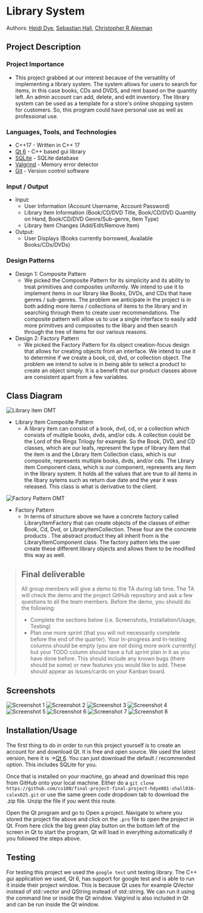 # Library System
Authors: [Heidi Dye](https://github.com/umustdye), [Sebastian Hall](https://github.com/Sebastian-Hall), [Christopher R Alexman](https://github.com/ChristopherCE)

## Project Description
### Project Importance
  - This project grabbed at our interest because of the versatility of implementing a library system. The system allows for users to search for items, in this case books, CDs and DVDS, and rent based on the quantity left. An admin account can add, delete, and edit inventory. The library system can be used as a template for a store's online shopping system for customers. So, this program could have personal use as well as professional use.
  
### Languages, Tools, and Technologies
  - C++17 - Written in C++ 17
  - [Qt 6](https://www.qt.io/product/qt6) - C++ based gui library
  - [SQLite](https://sqlite.org/index.html) - SQLite database
  - [Valgrind](https://www.valgrind.org/) - Memory error detector
  - [Git](https://github.com) - Version control software
  
### Input / Output
  - Input: 
    - User Information (Account Username, Account Password)
    - Library Item Information (Book/CD/DVD Title, Book/CD/DVD Quantity on Hand, Book/CD/DVD Genre/Sub-genre, Item Type)
    - Library Item Changes (Add/Edit/Remove Item)
  - Output: 
    - User Displays (Books currently borrowed, Available Books/CDs/DVDs)

### Design Patterns
  - Design 1: Composite Pattern
    - We picked the Composite Pattern for its simplicity and its ability to treat primitives and composites uniformly. We intend to use it to implement items in our library like Books, DVDs, and CDs that have genres / sub-genres. The problem we anticipate in the project is in both adding more items / collections of items to the library and in searching through them to create user recommendations. The composite pattern will allow us to use a single interface to easily add more primitives and composites to the libary and then search through the tree of items for our various reasons. 
  - Design 2: Factory Pattern
    - We picked the Factory Pattern for its object creation-focus design that allows for creating objects from an interface. We intend to use it to determine if we create a book, cd, dvd, or collection object. The problem we intend to solve is in being able to select a product to create an object simply. It is a benefit that our product classes above are consistent apart from a few variables.

## Class Diagram

 ![Library item OMT](https://github.com/cs100/final-project-final-project-hdye001-shall016-calex025/blob/master/images/LibraryItemOMT.png?raw=true)
  - Library Item Composite Pattern
    - A library item can consist of a book, dvd, cd, or a collection which consists of multiple books, dvds, and/or cds. A collection could be the Lord of the Rings Trilogy for example. So the Book, DVD, and CD classes, which are our leafs, represent the type of library item that the item is and the Library Item Collection class, which is our composite, represents multiple books, dvds, and/or cds. The Lbrary item Component class, which is our component, represents any item in the library system. It holds all the values that are true to all items in the libary sytems such as return due date and the year it was released. This class is what is derivative to the client. 
 
![Factory Pattern OMT](https://github.com/cs100/final-project-final-project-hdye001-shall016-calex025/blob/master/images/factory-pattern.png?raw=true)
  - Factory Pattern
    - In terms of structure above we have a concrete factory called LibraryItemFactory that can create objects of the classes of either Book, Cd, Dvd, or LibraryItemCollection. These four are the concrete products . The abstract product they all inherit from is the LibraryItemComponent class. The factory pattern lets the user create these different library objects and allows them to be modified this way as well.

 > ## Final deliverable
 > All group members will give a demo to the TA during lab time. The TA will check the demo and the project GitHub repository and ask a few questions to all the team members. 
 > Before the demo, you should do the following:
 > * Complete the sections below (i.e. Screenshots, Installation/Usage, Testing)
 > * Plan one more sprint (that you will not necessarily complete before the end of the quarter). Your In-progress and In-testing columns should be empty (you are not doing more work currently) but your TODO column should have a full sprint plan in it as you have done before. This should include any known bugs (there should be some) or new features you would like to add. These should appear as issues/cards on your Kanban board. 
 
 ## Screenshots
 ![Screenshot 1](https://github.com/cs100/final-project-final-project-hdye001-shall016-calex025/blob/master/images/screenshot-1.png?raw=true)
 ![Screenshot 2](https://github.com/cs100/final-project-final-project-hdye001-shall016-calex025/blob/master/images/screenshot-2.png?raw=true)
 ![Screenshot 3](https://github.com/cs100/final-project-final-project-hdye001-shall016-calex025/blob/master/images/screenshot-3.png?raw=true)
 ![Screenshot 4](https://github.com/cs100/final-project-final-project-hdye001-shall016-calex025/blob/master/images/screenshot-4.png?raw=true)
 ![Screenshot 5](https://github.com/cs100/final-project-final-project-hdye001-shall016-calex025/blob/master/images/screenshot-5.png?raw=true)
 ![Screenshot 6](https://github.com/cs100/final-project-final-project-hdye001-shall016-calex025/blob/master/images/screenshot-6.png?raw=true)
 ![Screenshot 7](https://github.com/cs100/final-project-final-project-hdye001-shall016-calex025/blob/master/images/screenshot-7.png?raw=true)
 ![Screenshot 8](https://github.com/cs100/final-project-final-project-hdye001-shall016-calex025/blob/master/images/screenshot-8.png?raw=true)
 
 ## Installation/Usage
 The first thing to do in order to run this project yourself is to create an account for and download Qt.
 It is free and open source. We used the latest version, here it is ->[Qt 6](https://www.qt.io/download-open-source).
 You can just download the default / recommended option. This includes SQLite for you.
 
 Once that is installed on your machine, go ahead and download this repo from GitHub onto your local machine.
 Either do a `git clone https://github.com/cs100/final-project-final-project-hdye001-shall016-calex025.git` or use the same green code dropdown tab to download the .zip file. Unzip the file if you went this route.
 
 Open the Qt program and go to Open a project. Navigate to where you stored the project file above and click on the `.pro` file to open the project in Qt. From here click the big green play button on the bottom left of the screen in Qt to start the program, Qt will load in everything automatically if you followed the steps above.
  
 ## Testing
 For testing this project we used the `google test` unit testing library.
 The C++ gui application we used, Qt 6, has support for google test and is able to run it inside their project window. This is because Qt uses for example QVector instead of std::vector and QString instead of std::string. We can run it using the command line or inside the Qt window. Valgrind is also included in Qt and can be run inside the Qt window.
 
